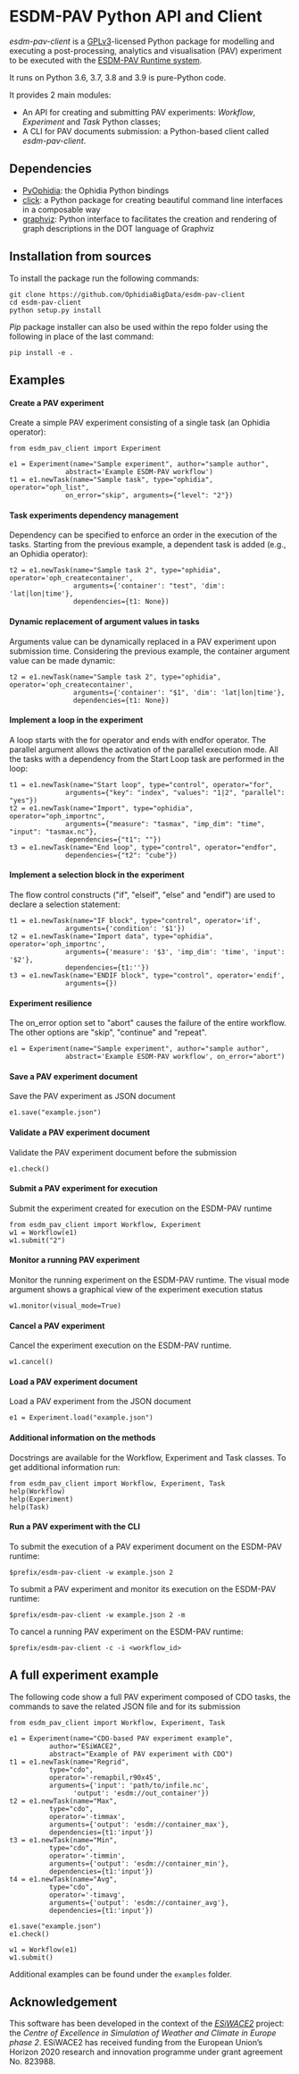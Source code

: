 ESDM-PAV Python API and Client
==============================

*esdm-pav-client* is a [GPLv3](http://www.gnu.org/licenses/gpl-3.0.txt)-licensed Python package for modelling and executing a post-processing, analytics and visualisation (PAV) experiment to be executed with the [ESDM-PAV Runtime system](https://github.com/OphidiaBigData/esdm-pav-runtime).

It runs on Python 3.6, 3.7, 3.8 and 3.9 is pure-Python code.

It provides 2 main modules:

-   An API for creating and submitting PAV experiments: *Workflow*, *Experiment* and *Task* Python classes;
-   A CLI for PAV documents submission: a Python-based client called *esdm-pav-client*.

Dependencies
------------

-   [PyOphidia](https://github.com/OphidiaBigData/PyOphidia): the Ophidia Python bindings
-   [click](https://click.palletsprojects.com): a Python package for creating beautiful command line interfaces in a composable way
-   [graphviz](https://graphviz.readthedocs.io/en/stable/): Python interface to facilitates the creation and rendering of graph descriptions in the DOT language of Graphviz

Installation from sources
-------------------------

To install the package run the following commands:

``` {.sourceCode .bash}
git clone https://github.com/OphidiaBigData/esdm-pav-client
cd esdm-pav-client
python setup.py install
```

*Pip* package installer can also be used within the repo folder using the following in place of the last command:

``` {.sourceCode .bash}
pip install -e .
```

Examples
--------

#### Create a PAV experiment

Create a simple PAV experiment consisting of a single task (an Ophidia operator):

``` {.sourceCode .python}
from esdm_pav_client import Experiment

e1 = Experiment(name="Sample experiment", author="sample author",
              abstract='Example ESDM-PAV workflow')
t1 = e1.newTask(name="Sample task", type="ophidia", operator="oph_list", 
              on_error="skip", arguments={"level": "2"})
```

#### Task experiments dependency management

Dependency can be specified to enforce an order in the execution of the tasks. Starting from the previous example, a dependent task is added (e.g., an Ophidia operator):

``` {.sourceCode .python}
t2 = e1.newTask(name="Sample task 2", type="ophidia", operator='oph_createcontainer', 
                arguments={'container': "test", 'dim': 'lat|lon|time'},
                dependencies={t1: None}) 
```

#### Dynamic replacement of argument values in tasks

Arguments value can be dynamically replaced in a PAV experiment upon submission time. Considering the previous example, the container argument value can be made dynamic:

``` {.sourceCode .python}
t2 = e1.newTask(name="Sample task 2", type="ophidia", operator='oph_createcontainer', 
                arguments={'container': "$1", 'dim': 'lat|lon|time'},
                dependencies={t1: None})
```

#### Implement a loop in the experiment

A loop starts with the for operator and ends with endfor operator. The parallel argument allows the activation of the parallel execution mode. All the tasks with a dependency from the Start Loop task are performed in the loop:

```
t1 = e1.newTask(name="Start loop", type="control", operator="for", 
              arguments={"key": "index", "values": "1|2", "parallel": "yes"})
t2 = e1.newTask(name="Import", type="ophidia", operator="oph_importnc", 
              arguments={"measure": "tasmax", "imp_dim": "time", "input": "tasmax.nc"}, 
              dependencies={"t1": ""})
t3 = e1.newTask(name="End loop", type="control", operator="endfor", 
              dependencies={"t2": "cube"})
```

#### Implement a selection block in the experiment

The flow control constructs ("if", "elseif", "else" and "endif") are used to declare a selection statement:

```
t1 = e1.newTask(name="IF block", type="control", operator='if', 
              arguments={'condition': '$1'})
t2 = e1.newTask(name="Import data", type="ophidia", operator='oph_importnc',
              arguments={'measure': '$3', 'imp_dim': 'time', 'input': '$2'},
              dependencies={t1:''})
t3 = e1.newTask(name="ENDIF block", type="control", operator='endif',
              arguments={})
```

#### Experiment resilience 

The on_error option set to "abort" causes the failure of the entire workflow. The other options are "skip", "continue" and "repeat". 

```
e1 = Experiment(name="Sample experiment", author="sample author",
              abstract='Example ESDM-PAV workflow', on_error="abort")
```

#### Save a PAV experiment document

Save the PAV experiment as JSON document

``` {.sourceCode .python}
e1.save("example.json")
```

#### Validate a PAV experiment document

Validate the PAV experiment document before the submission

``` {.sourceCode .python}
e1.check()
```

#### Submit a PAV experiment for execution

Submit the experiment created for execution on the ESDM-PAV runtime

``` {.sourceCode .python}
from esdm_pav_client import Workflow, Experiment
w1 = Workflow(e1)
w1.submit("2")
```

#### Monitor a running PAV experiment

Monitor the running experiment on the ESDM-PAV runtime. The visual mode argument shows a graphical view of the experiment execution status

``` {.sourceCode .python}
w1.monitor(visual_mode=True)
```

#### Cancel a PAV experiment

Cancel the experiment execution on the ESDM-PAV runtime.

``` {.sourceCode .python}
w1.cancel()
```

#### Load a PAV experiment document

Load a PAV experiment from the JSON document

``` {.sourceCode .python}
e1 = Experiment.load("example.json")
```

#### Additional information on the methods

Docstrings are available for the Workflow, Experiment and Task classes. To get additional information run:

``` {.sourceCode .python}
from esdm_pav_client import Workflow, Experiment, Task
help(Workflow)
help(Experiment)
help(Task)
```

#### Run a PAV experiment with the CLI

To submit the execution of a PAV experiment document on the ESDM-PAV runtime:

``` {.sourceCode .bash}
$prefix/esdm-pav-client -w example.json 2
```

To submit a PAV experiment and monitor its execution on the ESDM-PAV runtime:

``` {.sourceCode .bash}
$prefix/esdm-pav-client -w example.json 2 -m
```

To cancel a running PAV experiment on the ESDM-PAV runtime:

``` {.sourceCode .bash}
$prefix/esdm-pav-client -c -i <workflow_id>
```

A full experiment example
-------------------------

The following code show a full PAV experiment composed of CDO tasks, the commands to save the related JSON file and for its submission

``` {.sourceCode .python}
from esdm_pav_client import Workflow, Experiment, Task
 
e1 = Experiment(name="CDO-based PAV experiment example",
          author="ESiWACE2",
          abstract="Example of PAV experiment with CDO")
t1 = e1.newTask(name="Regrid",
          type="cdo",
          operator='-remapbil,r90x45',
          arguments={'input': 'path/to/infile.nc', 
                'output': 'esdm://out_container'})
t2 = e1.newTask(name="Max",
          type="cdo",
          operator='-timmax',
          arguments={'output': 'esdm://container_max'},
          dependencies={t1:'input'})
t3 = e1.newTask(name="Min",
          type="cdo",
          operator='-timmin',
          arguments={'output': 'esdm://container_min'},
          dependencies={t1:'input'})
t4 = e1.newTask(name="Avg",
          type="cdo",
          operator='-timavg',
          arguments={'output': 'esdm://container_avg'},
          dependencies={t1:'input'})

e1.save("example.json")
e1.check()

w1 = Workflow(e1)
w1.submit()
```

Additional examples can be found under the `examples` folder.

Acknowledgement
---------------

This software has been developed in the context of the *[ESiWACE2](http://www.esiwace.eu)* project: the *Centre of Excellence in Simulation of Weather and Climate in Europe phase 2*. ESiWACE2 has received funding from the European Union’s Horizon 2020 research and innovation programme under grant agreement No. 823988.
